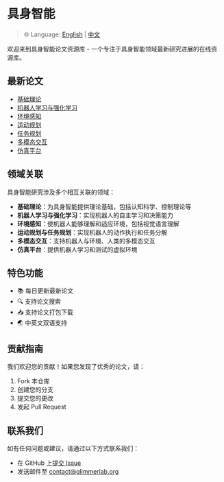 # 具身智能

> 🌐 Language: [English](index_en.md) | [中文](index.md)

欢迎来到具身智能论文资源库 - 一个专注于具身智能领域最新研究进展的在线资源库。

## 最新论文

- [基础理论](fundamental-theory.md)
- [机器人学习与强化学习](robot-learning.md)
- [环境感知](environment-perception.md)
- [运动规划](motion-planning.md)
- [任务规划](task-planning.md)
- [多模态交互](multimodal-interaction.md)
- [仿真平台](simulation-platforms.md)

## 领域关联

具身智能研究涉及多个相互关联的领域：

- **基础理论**：为具身智能提供理论基础，包括认知科学、控制理论等
- **机器人学习与强化学习**：实现机器人的自主学习和决策能力
- **环境感知**：使机器人能够理解和适应环境，包括视觉语言理解
- **运动规划与任务规划**：实现机器人的动作执行和任务分解
- **多模态交互**：支持机器人与环境、人类的多模态交互
- **仿真平台**：提供机器人学习和测试的虚拟环境

## 特色功能

- 📚 每日更新最新论文
- 🔍 支持论文搜索
- 📥 支持论文打包下载
- 🌏 中英文双语支持

## 贡献指南

我们欢迎您的贡献！如果您发现了优秀的论文，请：

1. Fork 本仓库
2. 创建您的分支
3. 提交您的更改
4. 发起 Pull Request

## 联系我们

如有任何问题或建议，请通过以下方式联系我们：

- 在 GitHub 上[提交 Issue](https://github.com/GlimmerLab/Awesome-Embodied-AI/issues)
- 发送邮件至 [contact@glimmerlab.org](mailto:contact@glimmerlab.org)
